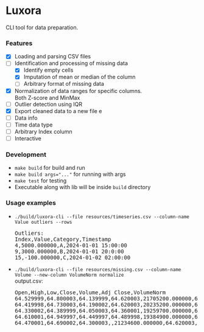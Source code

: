 # Luxora

CLI tool for data preparation.

### Features
- [x] Loading and parsing CSV files  
- [ ] Identification and processing of missing data   
    - [x] Identify empty cells  
    - [x] Imputation of mean or median of the column  
    - [ ] Arbitrary format of missing data  
- [x] Normalization of data ranges for specific columns.  
  Both Z-score and MinMax  
- [ ] Outlier detection using IQR  
- [x] Export cleaned data to a new file  e
- [ ] Data info  
- [ ] Time data type  
- [ ] Arbitrary Index column  
- [ ] Interactive  

### Development
- `make build` for build and run
- `make build args="..."` for running with args
- `make test` for testing
- Executable along with lib will be inside `build` directory

### Usage examples
- `./build/luxora-cli --file resources/timeseries.csv --column-name Value outliers --rows`  
  <pre>Outliers:  
  Index,Value,Category,Timestamp  
  4,5000.000000,A,2024-01-01 15:00:00  
  9,3000.000000,B,2024-01-01 20:0:00  
  15,-100.000000,C,2024-01-02 02:00:00</pre>
- `./build/luxora-cli --file resources/missing.csv --column-name Volume --new-column VolumeNorm normalize`  
  <label>output.csv:</label>
  <pre>
  Open,High,Low,Close,Volume,Adj Close,VolumeNorm
  64.529999,64.800003,64.139999,64.620003,21705200.000000,64.620003,1.000000
  64.419998,64.730003,64.190002,64.620003,20235200.000000,64.620003,0.398896
  64.330002,64.389999,64.050003,64.360001,19259700.000000,64.360001,0.000000
  64.610001,64.949997,64.449997,64.489998,19384900.000000,64.489998,0.051196
  64.470001,64.690002,64.300003,,21234600.000000,64.620003,0.807565
  </pre>
